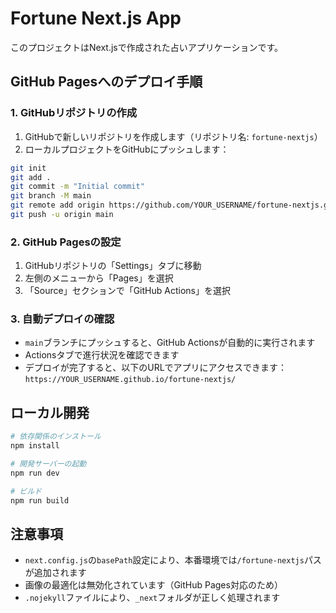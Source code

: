 # Fortune Next.js App

このプロジェクトはNext.jsで作成された占いアプリケーションです。

## GitHub Pagesへのデプロイ手順

### 1. GitHubリポジトリの作成

1. GitHubで新しいリポジトリを作成します（リポジトリ名: `fortune-nextjs`）
2. ローカルプロジェクトをGitHubにプッシュします：

```bash
git init
git add .
git commit -m "Initial commit"
git branch -M main
git remote add origin https://github.com/YOUR_USERNAME/fortune-nextjs.git
git push -u origin main
```

### 2. GitHub Pagesの設定

1. GitHubリポジトリの「Settings」タブに移動
2. 左側のメニューから「Pages」を選択
3. 「Source」セクションで「GitHub Actions」を選択

### 3. 自動デプロイの確認

- `main`ブランチにプッシュすると、GitHub Actionsが自動的に実行されます
- Actionsタブで進行状況を確認できます
- デプロイが完了すると、以下のURLでアプリにアクセスできます：
  `https://YOUR_USERNAME.github.io/fortune-nextjs/`

## ローカル開発

```bash
# 依存関係のインストール
npm install

# 開発サーバーの起動
npm run dev

# ビルド
npm run build
```

## 注意事項

- `next.config.js`の`basePath`設定により、本番環境では`/fortune-nextjs`パスが追加されます
- 画像の最適化は無効化されています（GitHub Pages対応のため）
- `.nojekyll`ファイルにより、`_next`フォルダが正しく処理されます